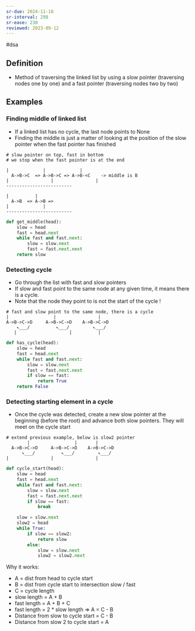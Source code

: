 ```yaml
---
sr-due: 2024-11-18
sr-interval: 298
sr-ease: 230
reviewed: 2023-09-12
---
```


#dsa

## Definition

- Method of traversing the linked list by using a slow pointer (traversing nodes one by one) and a fast pointer (traversing nodes two by two)

## Examples

### Finding middle of linked list

- If a linked list has no cycle, the last node points to None
- Finding the middle is just a matter of looking at the position of the slow pointer when the fast pointer has finished

```text
# slow pointer on top, fast in bottom
# we stop when the fast pointer is at the end

|             |             |
  A->B->C  => A->B->C => A->B-<C    -> middle is B
|                |                |
-------------------------

|          |
  A->B  => A->B =>
|             |
-------------------------
```

```python
def get_middle(head):
	slow = head
	fast = head.next
	while fast and fast.next:
		slow = slow.next
		fast = fast.next.next
	return slow
```

### Detecting cycle

- Go through the list with fast and slow pointers
- If slow and fast point to the same node at any given time, it means there is a cycle.
- Note that the node they point to is not the start of the cycle !

```text
# fast and slow point to the same node, there is a cycle
|	              |                |
A->B->C->D     A->B->C->D    A->B->C->D
    ↖___/          ↖___/         ↖___/
   |                    |          |
```

```python
def has_cycle(head):
	slow = head
	fast = head.next
	while fast and fast.next:
		slow = slow.next
		fast = fast.next.next
		if slow == fast:
			return True
	return False
```

### Detecting starting element in a cycle

- Once the cycle was detected, create a new slow pointer at the beginning (before the root)
  and advance both slow pointers. They will meet on the cycle start

```text
# extend previous example, below is slow2 pointer
        |	              |       |
  A->B->C->D     A->B->C->D    A->B->C->D
      ↖___/          ↖___/         ↖___/
|                |                |
```

```python
def cycle_start(head):
	slow = head
	fast = head.next
	while fast and fast.next:
		slow = slow.next
		fast = fast.next.next
		if slow == fast:
			break

	slow = slow.next
	slow2 = head
	while True:
		if slow == slow2:
			return slow
		else:
			slow = slow.next
			slow2 = slow2.next
```

Why it works:

- A = dist from head to cycle start
- B = dist from cycle start to intersection slow / fast
- C = cycle length
- slow length = A + B
- fast length = A + B + C
- fast length = 2 \* slow length => A = C - B
- Distance from slow to cycle start = C - B
- Distance from slow 2 to cycle start = A
